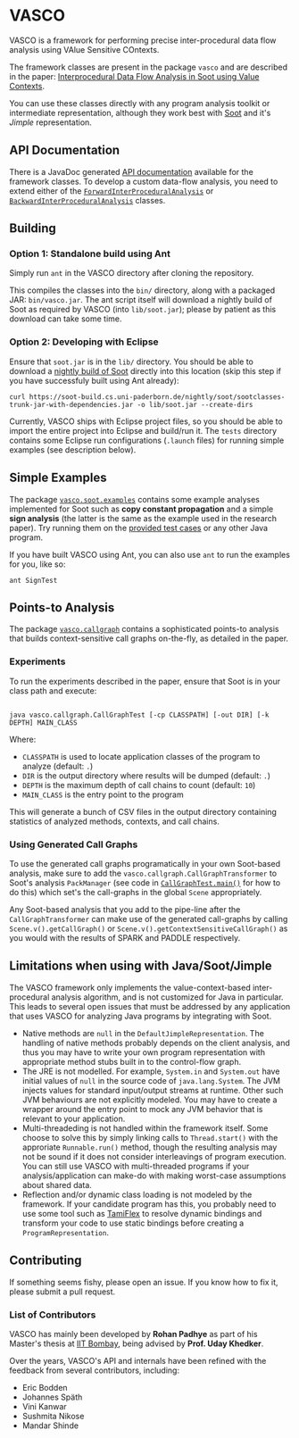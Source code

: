 VASCO
=====

VASCO is a framework for performing precise inter-procedural data flow analysis using VAlue Sensitive COntexts.

The framework classes are present in the package `vasco` and are described in the paper: [Interprocedural Data Flow Analysis in Soot using Value Contexts](http://dl.acm.org/citation.cfm?doid=2487568.2487569).

You can use these classes directly with any program analysis toolkit or intermediate representation, although they work best with [Soot](http://www.sable.mcgill.ca/soot) and it's *Jimple* representation.

## API Documentation ##

There is a JavaDoc generated [API documentation](http://rohanpadhye.github.io/vasco/apidocs) available for the framework classes. To develop a custom data-flow analysis, you need to extend either of the [`ForwardInterProceduralAnalysis`](https://rohanpadhye.github.io/vasco/apidocs/vasco/ForwardInterProceduralAnalysis.html) or [`BackwardInterProceduralAnalysis`](https://rohanpadhye.github.io/vasco/apidocs/vasco/BackwardInterProceduralAnalysis.html) classes. 

## Building ##

### Option 1: Standalone build using Ant ###

Simply run `ant` in the VASCO directory after cloning the repository.

This compiles the classes into the `bin/` directory, along with a packaged JAR: `bin/vasco.jar`. The ant script itself will download a nightly build of Soot as required by VASCO (into `lib/soot.jar`); please by patient as this download can take some time.

### Option 2: Developing with Eclipse ### 

Ensure that `soot.jar` is in the `lib/` directory. You should be able to download a [nightly build of Soot](https://soot-build.cs.uni-paderborn.de/nightly/soot/) directly into this location (skip this step if you have successfuly built using Ant already):

```
curl https://soot-build.cs.uni-paderborn.de/nightly/soot/sootclasses-trunk-jar-with-dependencies.jar -o lib/soot.jar --create-dirs
```

Currently, VASCO ships with Eclipse project files, so you should be able to import the entire project into Eclipse and build/run it. The `tests` directory contains some Eclipse run configurations (`.launch` files) for running simple examples (see description below).

## Simple Examples ##

The package [`vasco.soot.examples`](https://github.com/rohanpadhye/vasco/tree/master/src/vasco/soot/examples) contains some example analyses implemented for Soot such as **copy constant propagation** and a simple **sign analysis** (the latter is the same as the example used in the research paper). Try running them on the [provided test cases](https://github.com/rohanpadhye/vasco/tree/master/tests/vasco/tests) or any other Java program.

If you have built VASCO using Ant, you can also use `ant` to run the examples for you, like so:

```
ant SignTest
```

## Points-to Analysis ##

The package [`vasco.callgraph`](https://github.com/rohanpadhye/vasco/tree/master/src/vasco/callgraph) contains a sophisticated points-to analysis that builds context-sensitive call graphs on-the-fly, as detailed in the paper.

### Experiments ###

To run the experiments described in the paper, ensure that Soot is in your class path and execute:

<code>
java vasco.callgraph.CallGraphTest [-cp CLASSPATH] [-out DIR] [-k DEPTH] MAIN_CLASS
</code>

Where:

- `CLASSPATH` is used to locate application classes of the program to analyze (default: `.`)
- `DIR` is the output directory where results will be dumped (default: `.`)
- `DEPTH` is the maximum depth of call chains to count (default: `10`)
- `MAIN_CLASS` is the entry point to the program

This will generate a bunch of CSV files in the output directory containing statistics of analyzed methods, contexts, and call chains.

### Using Generated Call Graphs ###

To use the generated call graphs programatically in your own Soot-based analysis, make sure to add the `vasco.callgraph.CallGraphTransformer` to Soot's analysis `PackManager` (see code in [`CallGraphTest.main()`](https://github.com/rohanpadhye/vasco/blob/master/src/vasco/callgraph/CallGraphTest.java) for how to do this) which set's the call-graphs in the global `Scene` appropriately.

Any Soot-based analysis that you add to the pipe-line after the `CallGraphTransformer` can make use of the generated call-graphs by calling `Scene.v().getCallGraph()` or `Scene.v().getContextSensitiveCallGraph()` as you would with the results of SPARK and PADDLE respectively.


## Limitations when using with Java/Soot/Jimple ##

The VASCO framework only implements the value-context-based inter-procedural analysis algorithm, and is not customized for Java in particular. This leads to several open issues that must be addressed by any application that uses VASCO for analyzing Java programs by integrating with Soot.

- Native methods are `null` in the `DefaultJimpleRepresentation`. The handling of native methods probably depends on the client analysis, and thus you may have to write your own program representation with appropriate method stubs built in to the control-flow graph.
- The JRE is not modelled. For example, `System.in` and `System.out` have initial values of `null` in the source code of `java.lang.System`. The JVM injects values for standard input/output streams at runtime. Other such JVM behaviours are not explicitly modeled. You may have to create a wrapper around the entry point to mock any JVM behavior that is relevant to your application.
- Multi-threadeding is not handled within the framework itself. Some choose to solve this by simply linking calls to `Thread.start()` with the approriate `Runnable.run()` method, though the resulting analysis may not be sound if it does not consider interleavings of program execution. You can still use VASCO with multi-threaded programs if your analysis/application can make-do with making worst-case assumptions about shared data.
- Reflection and/or dynamic class loading is not modeled by the framework. If your candidate program has this, you probably need to use some tool such as [TamiFlex](https://github.com/secure-software-engineering/tamiflex) to resolve dynamic bindings and transform your code to use static bindings before creating a `ProgramRepresentation`.

## Contributing ##

If something seems fishy, please open an issue. If you know how to fix it, please submit a pull request.

### List of Contributors ###

VASCO has mainly been developed by **Rohan Padhye** as part of his Master's thesis at [IIT Bombay](https://www.cse.iitb.ac.in), being advised by **Prof. Uday Khedker**.

Over the years, VASCO's API and internals have been refined with the feedback from several contributors, including:
- Eric Bodden
- Johannes Späth
- Vini Kanwar
- Sushmita Nikose
- Mandar Shinde

